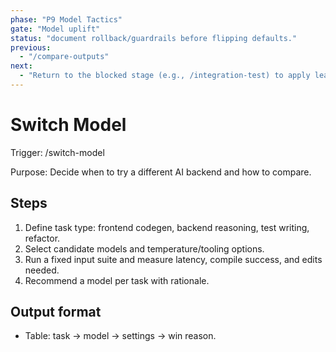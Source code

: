 ```yaml
---
phase: "P9 Model Tactics"
gate: "Model uplift"
status: "document rollback/guardrails before flipping defaults."
previous:
  - "/compare-outputs"
next:
  - "Return to the blocked stage (e.g., /integration-test) to apply learnings"
---
```


# Switch Model

Trigger: /switch-model

Purpose: Decide when to try a different AI backend and how to compare.

## Steps

1. Define task type: frontend codegen, backend reasoning, test writing, refactor.
2. Select candidate models and temperature/tooling options.
3. Run a fixed input suite and measure latency, compile success, and edits needed.
4. Recommend a model per task with rationale.

## Output format

- Table: task → model → settings → win reason.


